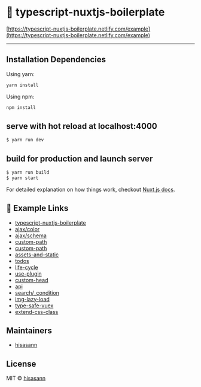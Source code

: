 # :bento: typescript-nuxtjs-boilerplate

[https://typescript-nuxtjs-boilerplate.netlify.com/example](https://typescript-nuxtjs-boilerplate.netlify.com/example)

---

## Installation Dependencies

Using yarn:

```bash
yarn install
```

Using npm:

```bash
npm install
```

## serve with hot reload at localhost:4000

```bash
$ yarn run dev
```

## build for production and launch server

```bash
$ yarn run build
$ yarn start
```

For detailed explanation on how things work, checkout [Nuxt.js docs](https://nuxtjs.org).

##  :blue_book: Example Links

- [typescript-nuxtjs-boilerplate](https://typescript-nuxtjs-boilerplate.netlify.com/example)
- [ajax/color](https://typescript-nuxtjs-boilerplate.netlify.com/example/ajax/color)
- [ajax/schema](https://typescript-nuxtjs-boilerplate.netlify.com/example/ajax/schema)
- [custom-path](https://typescript-nuxtjs-boilerplate.netlify.com/example/c-01/e-02/)
- [custom-path](https://typescript-nuxtjs-boilerplate.netlify.com/example/d-03/f-04/)
- [assets-and-static](https://typescript-nuxtjs-boilerplate.netlify.com/example/assets-and-static)
- [todos](https://typescript-nuxtjs-boilerplate.netlify.com/example/todos)
- [life-cycle](https://typescript-nuxtjs-boilerplate.netlify.com/example/life-cycle)
- [use-plugin](https://typescript-nuxtjs-boilerplate.netlify.com/example/use-plugin)
- [custom-head](https://typescript-nuxtjs-boilerplate.netlify.com/example/custom-head)
- [api](https://typescript-nuxtjs-boilerplate.netlify.com/example/api)
- [search/_condition](https://typescript-nuxtjs-boilerplate.netlify.com/example/search/?hoge=foo&bar=fuga)
- [img-lazy-load](https://typescript-nuxtjs-boilerplate.netlify.com/example/img-lazy-load)
- [type-safe-vuex](https://typescript-nuxtjs-boilerplate.netlify.com/example/type-safe-vuex)
- [extend-css-class](https://typescript-nuxtjs-boilerplate.netlify.com/example/extend-css-class)

## Maintainers

- [hisasann](https://github.com/hisasann)

## License

MIT © [hisasann](https://github.com/hisasann)

